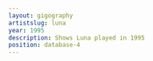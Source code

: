 ```yaml
---
layout: gigography
artistslug: luna
year: 1995
description: Shows Luna played in 1995
position: database-4
---
```

